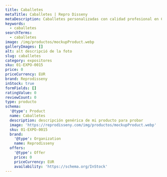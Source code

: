 ```yaml
---
title: Caballetes
metaTitle: Caballetes | Repro Disseny
metaDescription: Caballetes personalizadas con calidad profesional en Cataluña.
keywords:
  - caballetes
searchTerms:
  - caballetes
image: /img/productos/mockupProduct.webp
galleryImages: []
alt: alt descripció de la foto
slug: caballetes
category: expositores
sku: 01-EXPO-0015
price: 0
priceCurrency: EUR
brand: Reprodisseny
inStock: true
formFields: []
ratingValue: 0
reviewCount: 0
type: producto
schema:
  '@type': Product
  name: Caballetes
  description: descripción genérica de mi producto para probar
  image: 'https://reprodisseny.com/img/productos/mockupProduct.webp'
  sku: 01-EXPO-0015
  brand:
    '@type': Organization
    name: Reprodisseny
  offers:
    '@type': Offer
    price: 0
    priceCurrency: EUR
    availability: 'https://schema.org/InStock'
---
```


